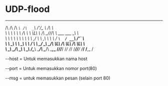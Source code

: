 # UDP-flood




 __  __  ____    ____           ___  ___                       __     
/\ \/\ \/\  _`\ /\  _`\       /'___\/\_ \                     /\ \              
\ \ \ \ \ \ \/\ \ \ \L\ \    /\ \__/\//\ \     ___     ___    \_\ \             
 \ \ \ \ \ \ \ \ \ \ ,__/    \ \ ,__\ \ \ \   / __`\  / __`\  /'_` \            
  \ \ \_\ \ \ \_\ \ \ \/      \ \ \_/  \_\ \_/\ \L\ \/\ \L\ \/\ \L\ \           
   \ \_____\ \____/\ \_\       \ \_\   /\____\ \____/\ \____/\ \___,_               \/_____/\/___/  \/_/        \/_/   \/____/\/___/  \/___/  \/__,_ /          
                                                                                
--host = Untuk memasukkan nama host  

--port = Untuk memasukkan nomor port(80)     

--msg = untuk memasukkan pesan (selain port 80)
